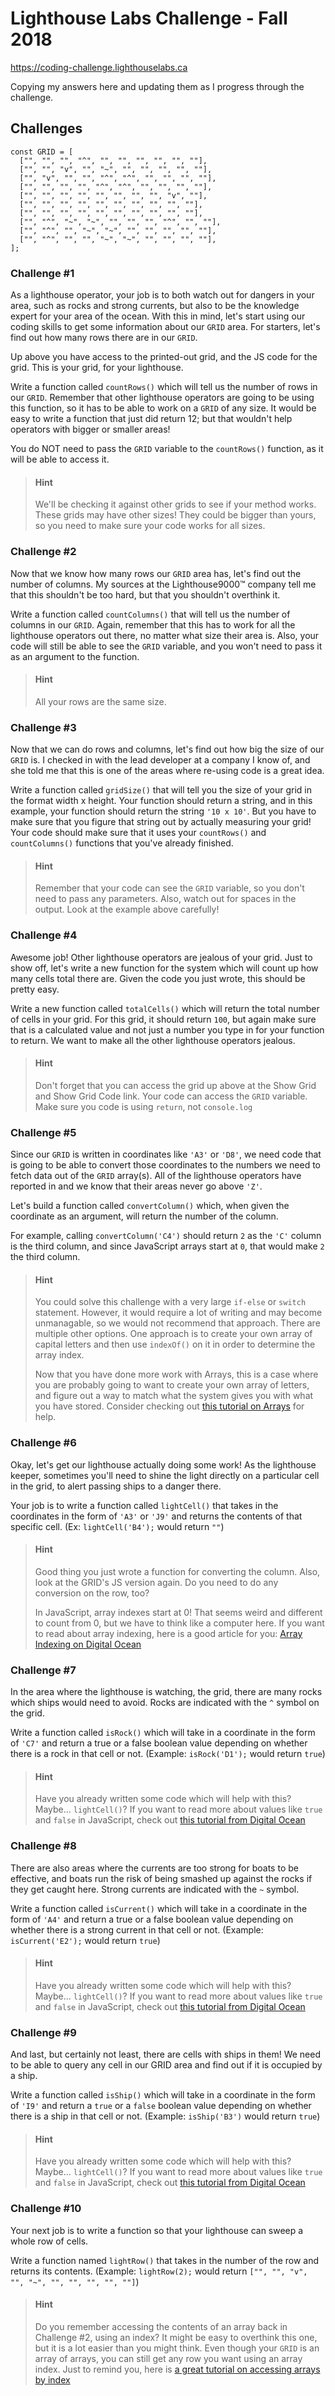 # Lighthouse Labs Challenge - Fall 2018
https://coding-challenge.lighthouselabs.ca

Copying my answers here and updating them as I progress through the challenge.

## Challenges
```
const GRID = [
  ["", "", "", "^", "", "", "", "", "", ""],
  ["", "", "v", "", "~", "", "", "", "", ""],
  ["", "v", "", "", "^", "^", "", "", "", ""],
  ["", "", "", "", "^", "^", "", "", "", ""],
  ["", "", "", "", "", "", "", "", "v", ""],
  ["", "", "", "", "", "", "", "", "", ""],
  ["", "", "", "", "", "", "", "", "", ""],
  ["", "^", "~", "~", "", "", "", "^", "", ""],
  ["", "^", "", "~", "~", "", "", "", "", ""],
  ["", "^", "", "", "~", "~", "", "", "", ""],
];
```

### Challenge #1
As a lighthouse operator, your job is to both watch out for dangers in your area, such as rocks and strong currents, but also to be the knowledge expert for your area of the ocean. With this in mind, let's start using our coding skills to get some information about our `GRID` area. For starters, let's find out how many rows there are in our `GRID`.

Up above you have access to the printed-out grid, and the JS code for the grid. This is your grid, for your lighthouse.

Write a function called `countRows()` which will tell us the number of rows in our `GRID`. Remember that other lighthouse operators are going to be using this function, so it has to be able to work on a `GRID` of any size. It would be easy to write a function that just did return 12; but that wouldn't help operators with bigger or smaller areas!

You do NOT need to pass the `GRID` variable to the `countRows()` function, as it will be able to access it.

> #### Hint
> We'll be checking it against other grids to see if your method works. These grids may have other sizes! They could be bigger than yours, so you need to make sure your code works for all sizes.

### Challenge #2
Now that we know how many rows our `GRID` area has, let's find out the number of columns. My sources at the Lighthouse9000™ company tell me that this shouldn't be too hard, but that you shouldn't overthink it.

Write a function called `countColumns()` that will tell us the number of columns in our `GRID`. Again, remember that this has to work for all the lighthouse operators out there, no matter what size their area is. Also, your code will still be able to see the `GRID` variable, and you won't need to pass it as an argument to the function.

> #### Hint
> All your rows are the same size.

### Challenge #3
Now that we can do rows and columns, let's find out how big the size of our `GRID` is. I checked in with the lead developer at a company I know of, and she told me that this is one of the areas where re-using code is a great idea.

Write a function called `gridSize()` that will tell you the size of your grid in the format width x height. Your function should return a string, and in this example, your function should return the string `'10 x 10'`. But you have to make sure that you figure that string out by actually measuring your grid! Your code should make sure that it uses your `countRows()` and `countColumns()` functions that you've already finished.

> #### Hint
> Remember that your code can see the `GRID` variable, so you don't need to pass any parameters. Also, watch out for spaces in the output. Look at the example above carefully!

### Challenge #4
Awesome job! Other lighthouse operators are jealous of your grid. Just to show off, let's write a new function for the system which will count up how many cells total there are. Given the code you just wrote, this should be pretty easy.

Write a new function called `totalCells()` which will return the total number of cells in your grid. For this grid, it should return `100`, but again make sure that is a calculated value and not just a number you type in for your function to return. We want to make all the other lighthouse operators jealous.

> #### Hint
> Don't forget that you can access the grid up above at the Show Grid and Show Grid Code link. Your code can access the `GRID` variable. Make sure you code is using `return`, not `console.log`

### Challenge #5
Since our `GRID` is written in coordinates like `'A3'` or `'D8'`, we need code that is going to be able to convert those coordinates to the numbers we need to fetch data out of the `GRID` array(s). All of the lighthouse operators have reported in and we know that their areas never go above `'Z'`.

Let's build a function called `convertColumn()` which, when given the coordinate as an argument, will return the number of the column.

For example, calling `convertColumn('C4')` should return `2` as the `'C'` column is the third column, and since JavaScript arrays start at `0`, that would make `2` the third column.

> #### Hint
> You could solve this challenge with a very large `if-else` or `switch` statement. However, it would require a lot of writing and may become unmanagable, so we would not recommend that approach. There are multiple other options. One approach is to create your own array of capital letters and then use `indexOf()` on it in order to determine the array index.
>
> Now that you have done more work with Arrays, this is a case where you are probably going to want to create your own array of letters, and figure out a way to match what the system gives you with what you have stored. Consider checking out [this tutorial on Arrays](https://www.digitalocean.com/community/tutorial_series/working-with-arrays-in-javascript) for help.

### Challenge #6
Okay, let's get our lighthouse actually doing some work! As the lighthouse keeper, sometimes you'll need to shine the light directly on a particular cell in the grid, to alert passing ships to a danger there.

Your job is to write a function called `lightCell()` that takes in the coordinates in the form of `'A3'` or `'J9'` and returns the contents of that specific cell. (Ex: `lightCell('B4');` would return `""`)

> #### Hint
>Good thing you just wrote a function for converting the column. Also, look at the GRID's JS version again. Do you need to do any conversion on the row, too?
>
>In JavaScript, array indexes start at 0! That seems weird and different to count from 0, but we have to think like a computer here. If you want to read about array indexing, here is a good article for you: [Array Indexing on Digital Ocean](https://www.digitalocean.com/community/tutorials/understanding-arrays-in-javascript#indexing-arrays)

### Challenge #7
In the area where the lighthouse is watching, the grid, there are many rocks which ships would need to avoid. Rocks are indicated with the `^` symbol on the grid.

Write a function called `isRock()` which will take in a coordinate in the form of `'C7'` and return a true or a false boolean value depending on whether there is a rock in that cell or not. (Example: `isRock('D1');` would return `true`)

> #### Hint
> Have you already written some code which will help with this? Maybe... `lightCell()`?
> If you want to read more about values like `true` and `false` in JavaScript, check out [this tutorial from Digital Ocean](https://www.digitalocean.com/community/tutorials/understanding-data-types-in-javascript#booleans)

### Challenge #8
There are also areas where the currents are too strong for boats to be effective, and boats run the risk of being smashed up against the rocks if they get caught here. Strong currents are indicated with the `~` symbol.

Write a function called `isCurrent()` which will take in a coordinate in the form of `'A4'` and return a true or a false boolean value depending on whether there is a strong current in that cell or not. (Example: `isCurrent('E2');` would return `true`)

> #### Hint
> Have you already written some code which will help with this? Maybe... `lightCell()`?
> If you want to read more about values like `true` and `false` in JavaScript, check out [this tutorial from Digital Ocean](https://www.digitalocean.com/community/tutorials/understanding-data-types-in-javascript#booleans)

### Challenge #9
And last, but certainly not least, there are cells with ships in them! We need to be able to query any cell in our GRID area and find out if it is occupied by a ship.

Write a function called `isShip()` which will take in a coordinate in the form of `'I9'` and return a `true` or a `false` boolean value depending on whether there is a ship in that cell or not. (Example: `isShip('B3')` would return `true`)

> #### Hint
> Have you already written some code which will help with this? Maybe... `lightCell()`?
> If you want to read more about values like `true` and `false` in JavaScript, check out [this tutorial from Digital Ocean](https://www.digitalocean.com/community/tutorials/understanding-data-types-in-javascript#booleans)

### Challenge #10
Your next job is to write a function so that your lighthouse can sweep a whole row of cells.

Write a function named `lightRow()` that takes in the number of the row and returns its contents. (Example: `lightRow(2);` would return `["", "", "v", "", "~", "", "", "", "", ""]`)

> #### Hint
> Do you remember accessing the contents of an array back in Challenge #2, using an index? It might be easy to overthink this one, but it is a lot easier than you might think. Even though your `GRID` is an array of arrays, you can still get any row you want using an array index. Just to remind you, here is [a great tutorial on accessing arrays by index](https://www.digitalocean.com/community/tutorials/understanding-arrays-in-javascript#indexing-arrays)
